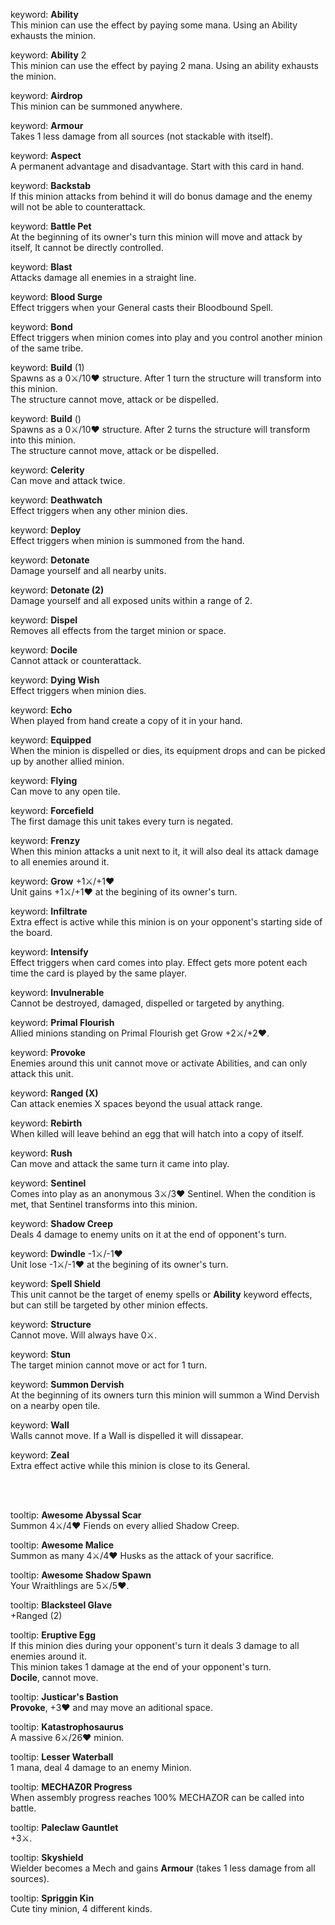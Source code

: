 keyword:  **Ability**<br>
          This minion can use the effect by paying some mana. Using an Ability exhausts the minion.

keyword:  **Ability** 2<br>
          This minion can use the effect by paying 2 mana. Using an ability exhausts the minion.

keyword:  **Airdrop**<br>
          This minion can be summoned anywhere.

keyword:  **Armour**<br>
          Takes 1 less damage from all sources (not stackable with itself).

keyword:  **Aspect**<br>
          A permanent advantage and disadvantage. Start with this card in hand.

keyword:  **Backstab**<br>
          If this minion attacks from behind it will do bonus damage and the enemy will not be able to counterattack.

keyword:  **Battle Pet**<br>
          At the beginning of its owner's turn this minion will move and attack by itself, It cannot be directly controlled.

keyword:  **Blast**<br>
          Attacks damage all enemies in a straight line.

keyword:  **Blood Surge**<br>
          Effect triggers when your General casts their Bloodbound Spell.

keyword:  **Bond**<br>
          Effect triggers when minion comes into play and you control another minion of the same tribe.

keyword:  **Build** (1)<br>
          Spawns as a 0⚔️/10❤️ structure. After 1 turn the structure will transform into this minion.<br>
          The structure cannot move, attack or be dispelled.

keyword:  **Build** ()<br>
          Spawns as a 0⚔️/10❤️ structure. After 2 turns the structure will transform into this minion.<br>
          The structure cannot move, attack or be dispelled.

keyword:  **Celerity**<br>
          Can move and attack twice.

keyword:  **Deathwatch**<br>
          Effect triggers when any other minion dies.

keyword:  **Deploy**<br>
          Effect triggers when minion is summoned from the hand.

keyword:  **Detonate**<br>
          Damage yourself and all nearby units.

keyword:  **Detonate (2)**<br>
          Damage yourself and all exposed units within a range of 2.

keyword:  **Dispel**<br>
          Removes all effects from the target minion or space.

keyword:  **Docile**<br>
          Cannot attack or counterattack.

keyword:  **Dying Wish**<br>
          Effect triggers when minion dies.

keyword:  **Echo**<br>
          When played from hand create a copy of it in your hand.

keyword:  **Equipped**<br>
          When the minion is dispelled or dies, its equipment drops and can be picked up by another allied minion.

keyword:  **Flying**<br>
          Can move to any open tile.

keyword:  **Forcefield**<br>
          The first damage this unit takes every turn is negated.

keyword:  **Frenzy**<br>
          When this minion attacks a unit next to it, it will also deal its attack damage to all enemies around it.

keyword:  **Grow** +1⚔️/+1❤️<br>
          Unit gains +1⚔️/+1❤️ at the begining of its owner's turn.

keyword:  **Infiltrate**<br>
          Extra effect is active while this minion is on your opponent's starting side of the board.

keyword:  **Intensify**<br>
          Effect triggers when card comes into play. Effect gets more potent each time the card is played by the same player.

keyword:  **Invulnerable**<br>
          Cannot be destroyed, damaged, dispelled or targeted by anything.

keyword:  **Primal Flourish**<br>
          Allied minions standing on Primal Flourish get Grow +2⚔️/+2❤️.

keyword:  **Provoke**<br>
          Enemies around this unit cannot move or activate Abilities, and can only attack this unit.

keyword:  **Ranged (X)**<br>
          Can attack enemies X spaces beyond the usual attack range.

keyword:  **Rebirth**<br>
          When killed will leave behind an egg that will hatch into a copy of itself.

keyword:  **Rush**<br>
          Can move and attack the same turn it came into play.

keyword:  **Sentinel**<br>
          Comes into play as an anonymous 3⚔️/3❤️ Sentinel. When the condition is met, that Sentinel transforms into this minion.

keyword:  **Shadow Creep**<br>
          Deals 4 damage to enemy units on it at the end of opponent's turn.

keyword:  **Dwindle** -1⚔️/-1❤️<br>
          Unit lose -1⚔️/-1❤️ at the begining of its owner's turn.

keyword:  **Spell Shield**<br>
          This unit cannot be the target of enemy spells or **Ability** keyword effects, but can still be targeted by other minion effects.

keyword:  **Structure**<br>
          Cannot move. Will always have 0⚔️.

keyword:  **Stun**<br>
          The target minion cannot move or act for 1 turn.

keyword:  **Summon Dervish**<br>
          At the beginning of its owners turn this minion will summon a Wind Dervish on a nearby open tile.

keyword:  **Wall**<br>
          Walls cannot move. If a Wall is dispelled it will dissapear.

keyword:  **Zeal**<br>
          Extra effect active while this minion is close to its General.

<br>
<br>

tooltip:  **Awesome Abyssal Scar**<br>
          Summon 4⚔️/4❤️ Fiends on every allied Shadow Creep.

tooltip:  **Awesome Malice**<br>
          Summon as many 4⚔️/4❤️ Husks as the attack of your sacrifice.

tooltip: **Awesome Shadow Spawn**<br>
          Your Wraithlings are 5⚔️/5❤️.

tooltip:  **Blacksteel Glave**<br>
          +Ranged (2)

tooltip:  **Eruptive Egg**<br>
          If this minion dies during your opponent's turn it deals 3 damage to all enemies around it.<br>
          This minion takes 1 damage at the end of your opponent's turn.<br>
          **Docile**, cannot move.

tooltip:  **Justicar's Bastion**<br>
          **Provoke**, +3❤️ and may move an aditional space.

tooltip:  **Katastrophosaurus**<br>
          A massive 6⚔️/26❤️ minion.

tooltip:  **Lesser Waterball**<br>
          1 mana, deal 4 damage to an enemy Minion.

tooltip:  **MECHAZ0R Progress**<br>
          When assembly progress reaches 100% MECHAZOR can be called into battle.

tooltip:  **Paleclaw Gauntlet**<br>
          +3⚔️.

tooltip:  **Skyshield**<br>
          Wielder becomes a Mech and gains **Armour** (takes 1 less damage from all sources).

tooltip:  **Spriggin Kin**<br>
          Cute tiny minion, 4 different kinds.

